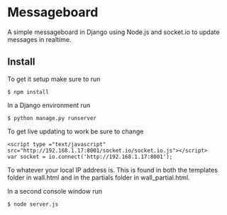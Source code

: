 # Messageboard

A simple messageboard in Django using Node.js and socket.io to update messages in realtime.

## Install

To get it setup make sure to run 

```
$ npm install
```

In a Django environment run 

```
$ python manage.py runserver
```

To get live updating to work be sure to change

```
<script type ="text/javascript" src="http://192.168.1.17:8001/socket.io/socket.io.js"></script>
var socket = io.connect('http://192.168.1.17:8001');
```

To whatever your local IP address is. This is found in both the templates folder in wall.html and in the partials folder in wall_partial.html.

In a second console window run
```
$ node server.js
```


  



